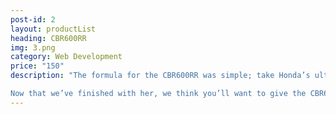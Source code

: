 ```yaml
---
post-id: 2
layout: productList
heading: CBR600RR
img: 3.png
category: Web Development
price: "150"
description: "The formula for the CBR600RR was simple; take Honda’s ultimate super sports champion - and make it better in every way. Give it more power, more torque and more speed. Give it a more responsive suspension for smoother handling and control. Refine the Dual-Stage Fuel Injection system to give more power throughout the rpm-range. Give Honda’s old favourite a new spin.

Now that we’ve finished with her, we think you’ll want to give the CBR600RR a spin, too. We’ve married tradition. "
---
```

